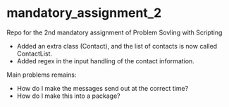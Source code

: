 # mandatory_assignment_2
Repo for the 2nd mandatory assignment of Problem Sovling with Scripting

- Added an extra class (Contact), and the list of contacts is now called ContactList. 
- Added regex in the input handling of the contact information. 

Main problems remains:
- How do I make the messages send out at the correct time?
- How do I make this into a package?